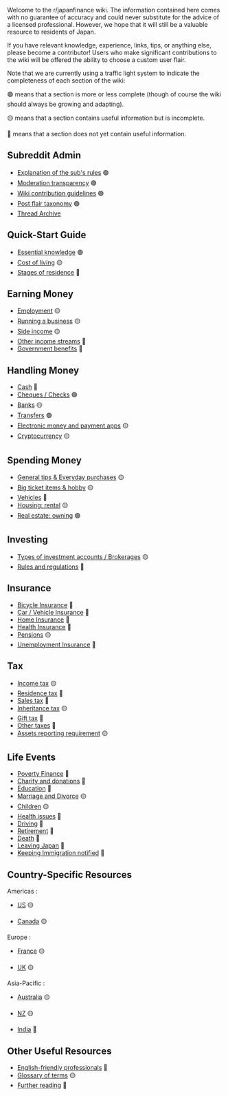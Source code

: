 Welcome to the r/japanfinance wiki. The information contained here comes with no guarantee of accuracy and could never substitute for the advice of a licensed professional. However, we hope that it will still be a valuable resource to residents of Japan. 

If you have relevant knowledge, experience, links, tips, or anything else, please become a contributor! Users who make significant contributions to the wiki will be offered the ability to choose a custom user flair.

Note that we are currently using a traffic light system to indicate the completeness of each section of the wiki:
 
 🟢 means that a section is more or less complete (though of course the wiki should always be growing and adapting). 

 🟡 means that a section contains useful information but is incomplete. 

 🔴 means that a section does not yet contain useful information.

## Subreddit Admin
- [Explanation of the sub's rules](/admin/rules) 🟢
- [Moderation transparency](/admin/transparency) 🟢
- [Wiki contribution guidelines](/admin/guidelines) 🟢
- [Post flair taxonomy](/admin/flairs) 🟢
- [Thread Archive](/admin/collections)

## Quick-Start Guide
- [Essential knowledge](/quick-start/essentials) 🟢
- [Cost of living](/quick-start/cost-of-living) 🟡
- [Stages of residence](/quick-start/stages) 🔴

## Earning Money
- [Employment](/earning/employment) 🟡
- [Running a business](/earning/business) 🟡
- [Side income](/earning/side) 🟡
- [Other income streams](/earning/other) 🔴
- [Government benefits](/earning/welfare) 🔴

## Handling Money
- [Cash](/handling/cash) 🔴
- [Cheques / Checks](/handling/cheques) 🟢
- [Banks](/handling/banks) 🟡
- [Transfers](/handling/transfers) 🟢
- [Electronic money and payment apps](/handling/points) 🟡
- [Cryptocurrency](/handling/crypto) 🟡

## Spending Money
- [General tips & Everyday purchases](/spending/everyday) 🟡
- [Big ticket items & hobby](/spending/large-purchases) 🟡
- [Vehicles](/spending/vehicles) 🔴
- [Housing: rental](/spending/renting) 🟡
- [Real estate: owning](/spending/real-estate) 🟢

## Investing
- [Types of investment accounts / Brokerages](/investing/long) 🟡
- [Rules and regulations](/investing/rules) 🔴

## Insurance
- [Bicycle Insurance](/insurance/bike) 🔴
- [Car / Vehicle Insurance](/insurance/car) 🔴
- [Home Insurance](/insurance/home) 🔴
- [Health Insurance](/insurance/health) 🔴
- [Pensions](/insurance/pensions) 🟡
- [Unemployment Insurance](/insurance/unemployment) 🔴

## Tax
- [Income tax](/tax/income) 🟡
- [Residence tax](/tax/residence) 🔴
- [Sales tax](/tax/sales) 🔴
- [Inheritance tax](/tax/inheritance) 🟡
- [Gift tax](/tax/gift) 🔴
- [Other taxes](/tax/other) 🔴
- [Assets reporting requirement](/tax/reporting) 🟡

## Life Events

- [Poverty Finance](/life/poverty) 🔴
- [Charity and donations](/life/charity) 🔴
- [Education](/life/education) 🔴
- [Marriage and Divorce](/life/marriage-divorce) 🟡
- [Children](/life/children) 🟡
- [Health issues](/life/health) 🔴
- [Driving](/life/driving) 🔴
- [Retirement](/life/retirement) 🔴
- [Death](/life/death) 🔴
- [Leaving Japan](/life/leaving) 🔴
- [Keeping Immigration notified](/life/karlbert) 🔴

## Country-Specific Resources

Americas : 

- [US](/countries/US) 🟡

- [Canada](/countries/Canada) 🟡

Europe : 

- [France](/countries/FR) 🟡

- [UK](/countries/UK) 🟡

Asia-Pacific : 

- [Australia](/countries/Australia) 🟡

- [NZ](/countries/NZ) 🟡

- [India](/countries/India) 🔴

## Other Useful Resources
- [English-friendly professionals](/other/pros) 🔴
- [Glossary of terms](/other/glossary) 🟡
- [Further reading](/other/reading) 🔴

